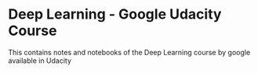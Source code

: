 # Deep Learning - Google Udacity Course
This contains notes and notebooks of the Deep Learning course by google available in Udacity
